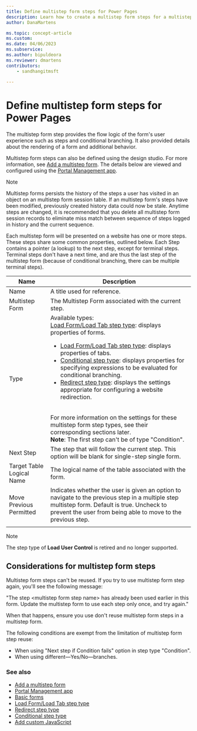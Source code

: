 ```yaml
---
title: Define multistep form steps for Power Pages
description: Learn how to create a multistep form steps for a multistep form on a website.
author: DanaMartens

ms.topic: concept-article
ms.custom: 
ms.date: 04/06/2023
ms.subservice: 
ms.author: bipuldeora
ms.reviewer: dmartens
contributors:
    - sandhangitmsft
    
---
```


# Define multistep form steps for Power Pages

The multistep form step provides the flow logic of the form's user experience such as steps and conditional branching. It also provided details about the rendering of a form and additional behavior.

Multistep form steps can also be defined using the design studio. For more information, see [Add a multistep form](../getting-started/multistep-forms.md). The details below are viewed and configured using the [Portal Management app](portal-management-app.md).

> [!NOTE]
> Multistep forms persists the history of the steps a user has visited in an object on an multistep form session table. If an multistep form's steps have been modified, previously created history data could now be stale. Anytime steps are changed, it is recommended that you delete all multistep form session records to eliminate miss match between sequence of steps logged in history and the current sequence.

Each multistep form will be presented on a website has one or more steps. These steps share some common properties, outlined below. Each Step contains a pointer (a lookup) to the next step, except for terminal steps. Terminal steps don't have a next time, and are thus the last step of the multistep form (because of conditional branching, there can be multiple terminal steps).

| Name     | Description                                    |
|----------|------------------------------------------------|
| Name     | A title used for reference.                    |
| Multistep Form | The Multistep Form associated with the current step. |
|Type|Available types:<br>[Load Form/Load Tab step type](load-form-step.md): displays properties of forms. <ul><li>[Load Form/Load Tab step type](load-form-step.md): displays properties of tabs.</li><li>[Conditional step type](add-conditional-step.md): displays properties for specifying expressions to be evaluated for conditional branching. </li><li>[Redirect step type](add-redirect-step.md): displays the settings appropriate for configuring a website redirection.</li></ul><br>For more information on the settings for these multistep  form step types, see their corresponding sections later.<br>**Note**: The first step can't be of type "Condition".|
| Next Step                 | The step that will follow the current step. This option will be blank for single-step single form.                                                                                                            |
| Target Table Logical Name | The logical name of the table associated with the form.                                                                                                                                               |
| Move Previous Permitted    | Indicates whether the user is given an option to navigate to the previous step in a multiple step multistep  form. Default is true. Uncheck to prevent the user from being able to move to the previous step. |
||

> [!NOTE]
> The step type of **Load User Control** is retired and no longer supported.

## Considerations for multistep  form steps

Multistep form steps can't be reused. If you try to use multistep form step again, you'll see the following message:

"The step \<multistep  form step name\> has already been used earlier in this form. Update the multistep form to use each step only once, and try again."

When that happens, ensure you use don't reuse multistep  form steps in a multistep form.

The following conditions are exempt from the limitation of multistep  form step reuse:

- When using "Next step if Condition fails" option in step type "Condition".
- When using different&mdash;Yes/No&mdash;branches.

### See also

- [Add a multistep form](../getting-started/multistep-forms.md)
- [Portal Management app](portal-management-app.md)  
- [Basic forms](basic-forms.md)  
- [Load Form/Load Tab step type](load-form-step.md)  
- [Redirect step type](add-redirect-step.md)  
- [Conditional step type](add-conditional-step.md)  
- [Add custom JavaScript](add-custom-javascript.md)  


